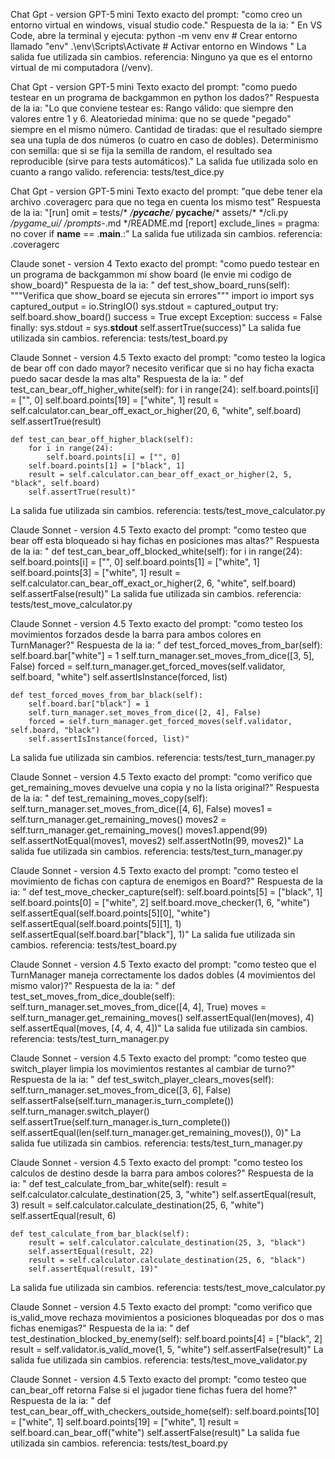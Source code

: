 Chat Gpt - version GPT-5 mini
Texto exacto del prompt: "como creo un entorno virtual en windows, visual studio code."
Respuesta de la ia: " En VS Code, abre la terminal y ejecuta:
python -m venv env       # Crear entorno llamado "env"
.\env\Scripts\Activate    # Activar entorno en Windows "
La salida fue utilizada sin cambios.
referencia: Ninguno ya que es el entorno virtual de mi computadora (/venv).

Chat Gpt - version GPT-5 mini
Texto exacto del prompt: "como puedo testear en un programa de backgammon en python los dados?"
Respuesta de la ia: "Lo que conviene testear es:
Rango válido: que siempre den valores entre 1 y 6.
Aleatoriedad mínima: que no se quede "pegado" siempre en el mismo número.
Cantidad de tiradas: que el resultado siempre sea una tupla de dos números (o cuatro en caso de dobles).
Determinismo con semilla: que si se fija la semilla de random, el resultado sea reproducible (sirve para tests automáticos)."
La salida fue utilizada solo en cuanto a rango valido.
referencia: tests/test_dice.py

Chat Gpt - version GPT-5 mini
Texto exacto del prompt: "que debe tener ela archivo .coveragerc para que no tega en cuenta los mismo test"
Respuesta de la ia: "[run]
omit =
    tests/*
    */__pycache__/*
    __pycache__/*
    assets/*
    */cli.py
    */pygame_ui/*
    */prompts-*.md
    */README.md
[report]
exclude_lines =
    pragma: no cover
    if __name__ == .__main__.:"
La salida fue utilizada sin cambios.
referencia: .coveragerc

Claude sonet - version 4
Texto exacto del prompt: "como puedo testear en un programa de backgammon mi show board (le envie mi codigo de show_board)"
Respuesta de la ia: "    def test_show_board_runs(self):
        """Verifica que show_board se ejecuta sin errores"""
        import io
        import sys
        captured_output = io.StringIO()
        sys.stdout = captured_output
        try:
            self.board.show_board()
            success = True
        except Exception:
            success = False
        finally:
            sys.stdout = sys.__stdout__
        self.assertTrue(success)"
La salida fue utilizada sin cambios.
referencia: tests/test_board.py

Claude Sonnet - version 4.5
Texto exacto del prompt: "como testeo la logica de bear off con dado mayor? necesito verificar que si no hay ficha exacta puedo sacar desde la mas alta"
Respuesta de la ia: "    def test_can_bear_off_higher_white(self):
        for i in range(24):
            self.board.points[i] = ["", 0]
        self.board.points[19] = ["white", 1]
        result = self.calculator.can_bear_off_exact_or_higher(20, 6, "white", self.board)
        self.assertTrue(result)
    
    def test_can_bear_off_higher_black(self):
        for i in range(24):
            self.board.points[i] = ["", 0]
        self.board.points[1] = ["black", 1]
        result = self.calculator.can_bear_off_exact_or_higher(2, 5, "black", self.board)
        self.assertTrue(result)"
La salida fue utilizada sin cambios.
referencia: tests/test_move_calculator.py

Claude Sonnet - version 4.5
Texto exacto del prompt: "como testeo que bear off esta bloqueado si hay fichas en posiciones mas altas?"
Respuesta de la ia: "    def test_can_bear_off_blocked_white(self):
        for i in range(24):
            self.board.points[i] = ["", 0]
        self.board.points[1] = ["white", 1]
        self.board.points[3] = ["white", 1]
        result = self.calculator.can_bear_off_exact_or_higher(2, 6, "white", self.board)
        self.assertFalse(result)"
La salida fue utilizada sin cambios.
referencia: tests/test_move_calculator.py

Claude Sonnet - version 4.5
Texto exacto del prompt: "como testeo los movimientos forzados desde la barra para ambos colores en TurnManager?"
Respuesta de la ia: "    def test_forced_moves_from_bar(self):
        self.board.bar["white"] = 1
        self.turn_manager.set_moves_from_dice([3, 5], False)
        forced = self.turn_manager.get_forced_moves(self.validator, self.board, "white")
        self.assertIsInstance(forced, list)
    
    def test_forced_moves_from_bar_black(self):
        self.board.bar["black"] = 1
        self.turn_manager.set_moves_from_dice([2, 4], False)
        forced = self.turn_manager.get_forced_moves(self.validator, self.board, "black")
        self.assertIsInstance(forced, list)"
La salida fue utilizada sin cambios.
referencia: tests/test_turn_manager.py

Claude Sonnet - version 4.5
Texto exacto del prompt: "como verifico que get_remaining_moves devuelve una copia y no la lista original?"
Respuesta de la ia: "    def test_remaining_moves_copy(self):
        self.turn_manager.set_moves_from_dice([4, 6], False)
        moves1 = self.turn_manager.get_remaining_moves()
        moves2 = self.turn_manager.get_remaining_moves()
        moves1.append(99)
        self.assertNotEqual(moves1, moves2)
        self.assertNotIn(99, moves2)"
La salida fue utilizada sin cambios.
referencia: tests/test_turn_manager.py

Claude Sonnet - version 4.5
Texto exacto del prompt: "como testeo el movimiento de fichas con captura de enemigos en Board?"
Respuesta de la ia: "    def test_move_checker_capture(self):
        self.board.points[5] = ["black", 1]
        self.board.points[0] = ["white", 2]
        self.board.move_checker(1, 6, "white")
        self.assertEqual(self.board.points[5][0], "white")
        self.assertEqual(self.board.points[5][1], 1)
        self.assertEqual(self.board.bar["black"], 1)"
La salida fue utilizada sin cambios.
referencia: tests/test_board.py

Claude Sonnet - version 4.5
Texto exacto del prompt: "como testeo que el TurnManager maneja correctamente los dados dobles (4 movimientos del mismo valor)?"
Respuesta de la ia: "    def test_set_moves_from_dice_double(self):
        self.turn_manager.set_moves_from_dice([4, 4], True)
        moves = self.turn_manager.get_remaining_moves()
        self.assertEqual(len(moves), 4)
        self.assertEqual(moves, [4, 4, 4, 4])"
La salida fue utilizada sin cambios.
referencia: tests/test_turn_manager.py

Claude Sonnet - version 4.5
Texto exacto del prompt: "como testeo que switch_player limpia los movimientos restantes al cambiar de turno?"
Respuesta de la ia: "    def test_switch_player_clears_moves(self):
        self.turn_manager.set_moves_from_dice([3, 6], False)
        self.assertFalse(self.turn_manager.is_turn_complete())
        self.turn_manager.switch_player()
        self.assertTrue(self.turn_manager.is_turn_complete())
        self.assertEqual(len(self.turn_manager.get_remaining_moves()), 0)"
La salida fue utilizada sin cambios.
referencia: tests/test_turn_manager.py

Claude Sonnet - version 4.5
Texto exacto del prompt: "como testeo los calculos de destino desde la barra para ambos colores?"
Respuesta de la ia: "    def test_calculate_from_bar_white(self):
        result = self.calculator.calculate_destination(25, 3, "white")
        self.assertEqual(result, 3)
        result = self.calculator.calculate_destination(25, 6, "white")
        self.assertEqual(result, 6)
    
    def test_calculate_from_bar_black(self):
        result = self.calculator.calculate_destination(25, 3, "black")
        self.assertEqual(result, 22)
        result = self.calculator.calculate_destination(25, 6, "black")
        self.assertEqual(result, 19)"
La salida fue utilizada sin cambios.
referencia: tests/test_move_calculator.py

Claude Sonnet - version 4.5
Texto exacto del prompt: "como verifico que is_valid_move rechaza movimientos a posiciones bloqueadas por dos o mas fichas enemigas?"
Respuesta de la ia: "    def test_destination_blocked_by_enemy(self):
        self.board.points[4] = ["black", 2]
        result = self.validator.is_valid_move(1, 5, "white")
        self.assertFalse(result)"
La salida fue utilizada sin cambios.
referencia: tests/test_move_validator.py

Claude Sonnet - version 4.5
Texto exacto del prompt: "como testeo que can_bear_off retorna False si el jugador tiene fichas fuera del home?"
Respuesta de la ia: "    def test_can_bear_off_with_checkers_outside_home(self):
        self.board.points[10] = ["white", 1]
        self.board.points[19] = ["white", 1]
        result = self.board.can_bear_off("white")
        self.assertFalse(result)"
La salida fue utilizada sin cambios.
referencia: tests/test_board.py

